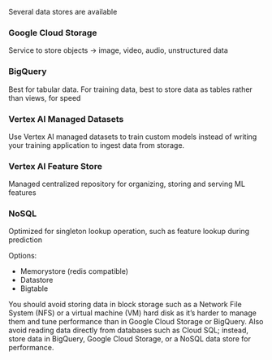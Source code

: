 
Several data stores are available

### Google Cloud Storage

Service to store objects -> image, video, audio, unstructured data

### BigQuery

Best for tabular data.
For training data, best to store data as tables rather than views, for speed

### Vertex AI Managed Datasets

Use Vertex AI managed datasets to train custom models instead of writing your training application to ingest data from storage.

### Vertex AI Feature Store

Managed centralized repository for organizing, storing and serving ML features

### NoSQL

Optimized for singleton lookup operation, such as feature lookup during prediction

Options:

- Memorystore (redis compatible)
- Datastore
- Bigtable 


You should avoid storing data in block storage such as a Network File System (NFS) or a virtual machine (VM) hard disk as it’s harder to manage them and tune performance than in Google Cloud Storage or BigQuery. Also avoid reading data directly from databases such as Cloud SQL; instead, store data in BigQuery, Google Cloud Storage, or a NoSQL data store for performance.